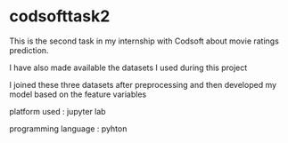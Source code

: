 # codsofttask2

This is the second task in my internship with Codsoft about movie ratings prediction.

I have also made available the datasets I used during this project

I joined these three datasets after preprocessing and then developed my model based on the feature variables

platform used : jupyter lab

programming language : pyhton
